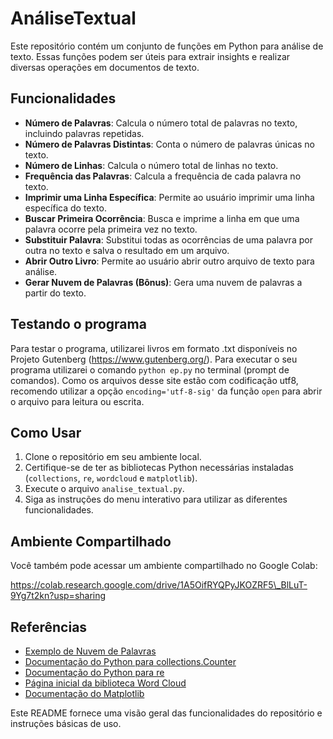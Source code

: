 # AnáliseTextual

Este repositório contém um conjunto de funções em Python para análise de texto. Essas funções podem ser úteis para extrair insights e realizar diversas operações em documentos de texto.

## Funcionalidades

- **Número de Palavras**: Calcula o número total de palavras no texto, incluindo palavras repetidas.
- **Número de Palavras Distintas**: Conta o número de palavras únicas no texto.
- **Número de Linhas**: Calcula o número total de linhas no texto.
- **Frequência das Palavras**: Calcula a frequência de cada palavra no texto.
- **Imprimir uma Linha Específica**: Permite ao usuário imprimir uma linha específica do texto.
- **Buscar Primeira Ocorrência**: Busca e imprime a linha em que uma palavra ocorre pela primeira vez no texto.
- **Substituir Palavra**: Substitui todas as ocorrências de uma palavra por outra no texto e salva o resultado em um arquivo.
- **Abrir Outro Livro**: Permite ao usuário abrir outro arquivo de texto para análise.
- **Gerar Nuvem de Palavras (Bônus)**: Gera uma nuvem de palavras a partir do texto.

## Testando o programa

Para testar o programa, utilizarei livros em formato .txt disponíveis no Projeto Gutenberg (https://www.gutenberg.org/). Para executar o seu programa utilizarei o comando `python ep.py` no terminal (prompt de comandos). Como os arquivos desse site estão com codificação utf8, recomendo utilizar a opção `encoding='utf-8-sig'` da função `open` para abrir o arquivo para leitura ou escrita.

## Como Usar

1. Clone o repositório em seu ambiente local.
2. Certifique-se de ter as bibliotecas Python necessárias instaladas (`collections`, `re`, `wordcloud` e `matplotlib`).
3. Execute o arquivo `analise_textual.py`.
4. Siga as instruções do menu interativo para utilizar as diferentes funcionalidades.

## Ambiente Compartilhado

Você também pode acessar um ambiente compartilhado no Google Colab:

https://colab.research.google.com/drive/1A5OifRYQPyJKOZRF5\_BlLuT-9Yg7t2kn?usp=sharing

## Referências

- [Exemplo de Nuvem de Palavras](https://link-para-exemplo.com)
- [Documentação do Python para collections.Counter](https://docs.python.org/3/library/collections.html#collections.Counter)
- [Documentação do Python para re](https://docs.python.org/3/library/re.html)
- [Página inicial da biblioteca Word Cloud](https://github.com/amueller/word_cloud)
- [Documentação do Matplotlib](https://matplotlib.org/stable/contents.html)

Este README fornece uma visão geral das funcionalidades do repositório e instruções básicas de uso. 
